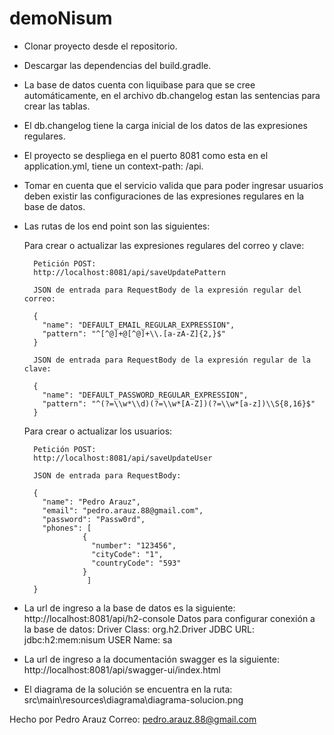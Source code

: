 # demoNisum

- Clonar proyecto desde el repositorio.

- Descargar las dependencias del build.gradle.

- La base de datos cuenta con liquibase para que se cree automáticamente, en el archivo db.changelog estan las sentencias para crear las tablas.

- El db.changelog tiene la carga inicial de los datos de las expresiones regulares.

- El proyecto se despliega en el puerto 8081 como esta en el application.yml, tiene un context-path: /api.

- Tomar en cuenta que el servicio valida que para poder ingresar usuarios deben existir las configuraciones de las expresiones regulares en la base de datos.

- Las rutas de los end point son las siguientes:
  
   Para crear o actualizar las expresiones regulares del correo y clave:

        Petición POST:
        http://localhost:8081/api/saveUpdatePattern   

        JSON de entrada para RequestBody de la expresión regular del correo:
        
        {
          "name": "DEFAULT_EMAIL_REGULAR_EXPRESSION",
          "pattern": "^[^@]+@[^@]+\\.[a-zA-Z]{2,}$"
        }
  
        JSON de entrada para RequestBody de la expresión regular de la clave:
  
        {
          "name": "DEFAULT_PASSWORD_REGULAR_EXPRESSION",
          "pattern": "^(?=\\w*\\d)(?=\\w*[A-Z])(?=\\w*[a-z])\\S{8,16}$"
        }

   Para crear o actualizar los usuarios:

        Petición POST:        
        http://localhost:8081/api/saveUpdateUser
  
        JSON de entrada para RequestBody:
  
        {
          "name": "Pedro Arauz",
          "email": "pedro.arauz.88@gmail.com",
          "password": "Passw0rd",
          "phones": [
                   {
                     "number": "123456",
                     "cityCode": "1",
                     "countryCode": "593"
                   }
                    ]
        }
  
- La url de ingreso a la base de datos es la siguiente:
        http://localhost:8081/api/h2-console
        Datos para configurar conexión a la base de datos:
        Driver Class: org.h2.Driver
        JDBC URL: jdbc:h2:mem:nisum
        USER Name: sa

- La url de ingreso a la documentación swagger es la siguiente:
        http://localhost:8081/api/swagger-ui/index.html

- El diagrama de la solución se encuentra en la ruta:
        src\main\resources\diagrama\diagrama-solucion.png

Hecho por Pedro Arauz
Correo: pedro.arauz.88@gmail.com